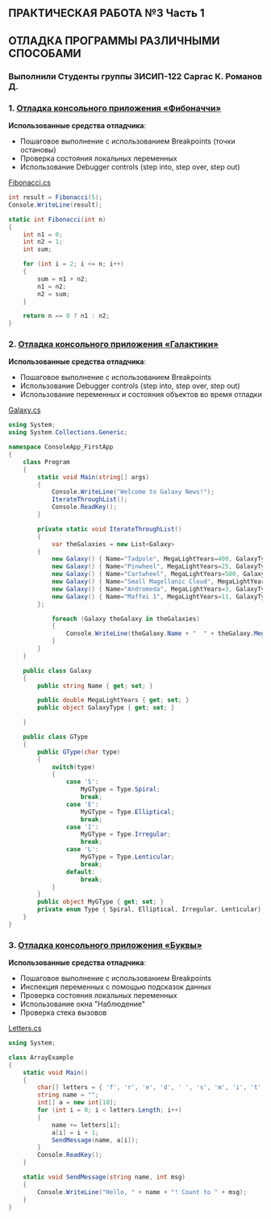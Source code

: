 ## ПРАКТИЧЕСКАЯ РАБОТА №3 Часть 1
## ОТЛАДКА ПРОГРАММЫ РАЗЛИЧНЫМИ СПОСОБАМИ
### Выполнили Студенты группы 3ИСИП-122 Саргас К. Романов Д.
### 1. [Отладка консольного приложения «Фибоначчи»](https://learn.microsoft.com/ru-ru/training/modules/dotnet-debug-visual-studio/4-use-visual-studio-debugger)
**Использованные средства отладчика**:
- Пошаговое выполнение с использованием Breakpoints (точки остановы)
- Проверка состояния локальных переменных
- Использование Debugger controls (step into, step over, step out)

[Fibonacci.cs](https://github.com/CriticalKawaii/PiT_PR3_part1/blob/master/Fibonacci.cs)
```c#
int result = Fibonacci(5);
Console.WriteLine(result);

static int Fibonacci(int n)
{
    int n1 = 0;
    int n2 = 1;
    int sum;

    for (int i = 2; i <= n; i++)
    {
        sum = n1 + n2;
        n1 = n2;
        n2 = sum;
    }

    return n == 0 ? n1 : n2;
}
```

### 2. [Отладка консольного приложения «Галактики»](https://learn.microsoft.com/ru-ru/visualstudio/debugger/debugging-absolute-beginners?view=vs-2022&source=recommendations&tabs=csharp)
**Использованные средства отладчика**:
- Пошаговое выполнение с использованием Breakpoints
- Использование Debugger controls (step into, step over, step out)
- Использование переменных и состояния объектов во время отладки

[Galaxy.cs](https://github.com/CriticalKawaii/PiT_PR3_part1/blob/master/Galaxy.cs)
```c#
using System;
using System.Collections.Generic;

namespace ConsoleApp_FirstApp
{
    class Program
    {
        static void Main(string[] args)
        {
            Console.WriteLine("Welcome to Galaxy News!");
            IterateThroughList();
            Console.ReadKey();
        }

        private static void IterateThroughList()
        {
            var theGalaxies = new List<Galaxy>
        {
            new Galaxy() { Name="Tadpole", MegaLightYears=400, GalaxyType=new GType('S')},
            new Galaxy() { Name="Pinwheel", MegaLightYears=25, GalaxyType=new GType('S')},
            new Galaxy() { Name="Cartwheel", MegaLightYears=500, GalaxyType=new GType('L')},
            new Galaxy() { Name="Small Magellanic Cloud", MegaLightYears=.2, GalaxyType=new GType('I')},
            new Galaxy() { Name="Andromeda", MegaLightYears=3, GalaxyType=new GType('S')},
            new Galaxy() { Name="Maffei 1", MegaLightYears=11, GalaxyType=new GType('E')}
        };

            foreach (Galaxy theGalaxy in theGalaxies)
            {
                Console.WriteLine(theGalaxy.Name + "  " + theGalaxy.MegaLightYears + ",  " + theGalaxy.GalaxyType);
            }
        }
    }

    public class Galaxy
    {
        public string Name { get; set; }

        public double MegaLightYears { get; set; }
        public object GalaxyType { get; set; }

    }

    public class GType
    {
        public GType(char type)
        {
            switch(type)
            {
                case 'S':
                    MyGType = Type.Spiral;
                    break;
                case 'E':
                    MyGType = Type.Elliptical;
                    break;
                case 'I':
                    MyGType = Type.Irregular;
                    break;
                case 'L':
                    MyGType = Type.Lenticular;
                    break;
                default:
                    break;
            }
        }
        public object MyGType { get; set; }
        private enum Type { Spiral, Elliptical, Irregular, Lenticular}
    }
}
```
### 3. [Отладка консольного приложения «Буквы»](https://learn.microsoft.com/ru-ru/visualstudio/get-started/csharp/tutorial-debugger?toc=%2Fvisualstudio%2Fdebugger%2Ftoc.json&view=vs-2022#create-a-project)
**Использованные средства отладчика**:
- Пошаговое выполнение с использованием Breakpoints
- Инспекция переменных с помощью подсказок данных
- Проверка состояния локальных переменных
- Использование окна "Наблюдение"
- Проверка стека вызовов

[Letters.cs](https://github.com/CriticalKawaii/PiT_PR3_part1/blob/master/Letters.cs)
```c#
using System;

class ArrayExample
{
    static void Main()
    {
        char[] letters = { 'f', 'r', 'e', 'd', ' ', 's', 'm', 'i', 't', 'h' };
        string name = "";
        int[] a = new int[10];
        for (int i = 0; i < letters.Length; i++)
        {
            name += letters[i];
            a[i] = i + 1;
            SendMessage(name, a[i]);
        }
        Console.ReadKey();
    }

    static void SendMessage(string name, int msg)
    {
        Console.WriteLine("Hello, " + name + "! Count to " + msg);
    }
}
```
